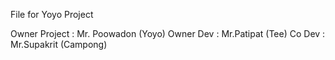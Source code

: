 File for Yoyo Project

Owner Project : Mr. Poowadon (Yoyo)
Owner Dev : Mr.Patipat (Tee)
Co Dev : Mr.Supakrit (Campong) 

